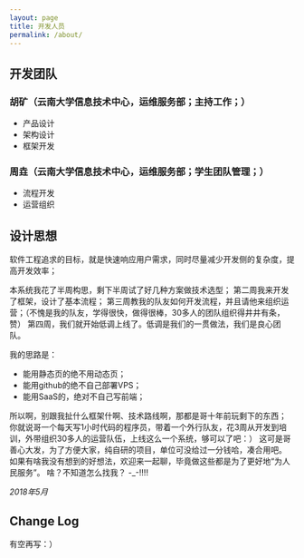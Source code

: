 ```yaml
---
layout: page
title: 开发人员
permalink: /about/
---
```


## 开发团队

### 胡矿（云南大学信息技术中心，运维服务部；主持工作；）

- 产品设计
- 架构设计
- 框架开发

### 周垚（云南大学信息技术中心，运维服务部；学生团队管理；）

- 流程开发
- 运营组织

## 设计思想

软件工程追求的目标，就是快速响应用户需求，同时尽量减少开发侧的复杂度，提高开发效率；

本系统我花了半周构思，剩下半周试了好几种方案做技术选型；
第二周我来开发了框架，设计了基本流程；
第三周教我的队友如何开发流程，并且请他来组织运营；（不愧是我的队友，学得很快，做得很棒，30多人的团队组织得井井有条，赞）
第四周，我们就开始低调上线了。低调是我们的一贯做法，我们是良心团队。

我的思路是：

- 能用静态页的绝不用动态页；
- 能用github的绝不自己部署VPS；
- 能用SaaS的，绝对不自己写前端；

所以啊，别跟我扯什么框架什啊、技术路线啊，那都是哥十年前玩剩下的东西；
你就说哥一个每天写1小时代码的程序员，带着一个外行队友，花3周从开发到培训，外带组织30多人的运营队伍，上线这么一个系统，够可以了吧：）
这可是哥善心大发，为了方便大家，纯自研的项目，单位可没给过一分钱哈，凑合用吧。
如果有啥我没有想到的好想法，欢迎来一起聊，毕竟做这些都是为了更好地“为人民服务”。
啥？不知道怎么找我？ -_-!!!!

*2018年5月*

## Change Log

有空再写：）
